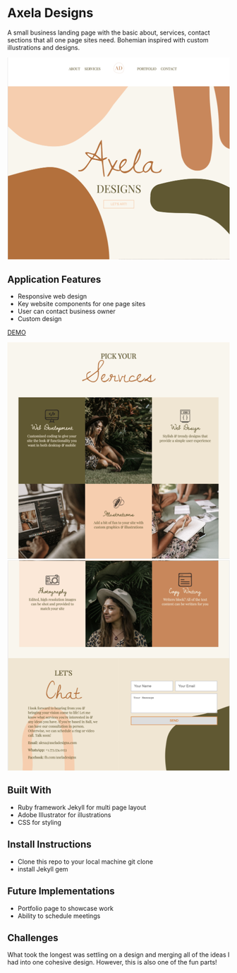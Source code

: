 # Axela Designs 

A small business landing page with the basic about, services, contact sections that all one page sites need. Bohemian inspired with custom illustrations and designs. 

![homepage](readme_images/banner.png "Homepage")

## Application Features
- Responsive web design
- Key website components for one page sites
- User can contact business owner 
- Custom design


[DEMO](https://www.youtube.com/watch?v=N85XSfltlGs)

![services](readme_images/services.png "Services")
![contact](readme_images/contact.png "Contact")

## Built With
- Ruby framework Jekyll for multi page layout 
- Adobe Illustrator for illustrations
- CSS for styling

## Install Instructions
- Clone this repo to your local machine git clone
- install Jekyll gem 

## Future Implementations 
- Portfolio page to showcase work 
- Ability to schedule meetings

## Challenges 
What took the longest was settling on a design and merging all of the ideas I had into one cohesive design. However, this is also one of the fun parts!